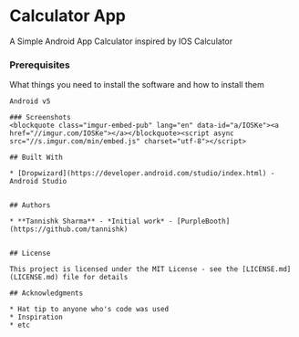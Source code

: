 # Calculator App 

A Simple Android App Calculator inspired by IOS Calculator 

### Prerequisites

What things you need to install the software and how to install them

```
Android v5 
```


```
### Screenshots
<blockquote class="imgur-embed-pub" lang="en" data-id="a/IOSKe"><a href="//imgur.com/IOSKe"></a></blockquote><script async src="//s.imgur.com/min/embed.js" charset="utf-8"></script>

## Built With

* [Dropwizard](https://developer.android.com/studio/index.html) - Android Studio


## Authors

* **Tannishk Sharma** - *Initial work* - [PurpleBooth](https://github.com/tannishk)


## License

This project is licensed under the MIT License - see the [LICENSE.md](LICENSE.md) file for details

## Acknowledgments

* Hat tip to anyone who's code was used
* Inspiration
* etc
